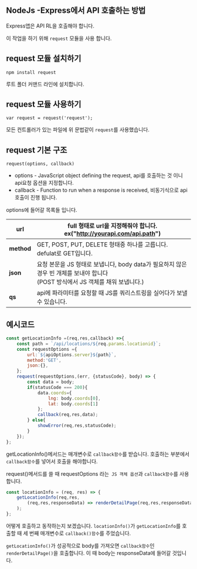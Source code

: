 ## NodeJs -Express에서 API 호출하는 방법



Express앱은 API RL을 호출해야 합니다.

이 작업을 하기 위해 `request` 모듈을 사용 합니다.





## request 모듈 설치하기

```
npm install request
```

루트 폴더 커맨드 라인에 설치합니다.





## request 모듈 사용하기

```
var request = request('request');
```

모든 컨트롤러가 있는 파일에 위 문법같이 `request`를 사용했습니다.





## request 기본 구조

```
request(options, callback)
```

- options - JavaScript object defining the request, api를 호출하는 것 이니 api요청 옵션을 지정합니다.
- callback - Function to run when a response is received, 비동기식으로 api 호출이 진행 됩니다.



options에 들어갈 목록들 입니다.

| **url**    | full 형태로 url을 지정해줘야 합니다.<br />ex("http://yourapi.com/api.path") |
| ---------- | ------------------------------------------------------------ |
| **method** | GET, POST, PUT, DELETE 형태중 하나를 고릅니다. defulat로 GET입니다. |
| **json**   | 요청 본문을 JS 형태로 보냅니다, body data가 필요하지 않은 경우 빈 개체를 보내야 합니다<br />(POST 방식에서 JS 객체를 채워 보냅니다.) |
| **qs**     | api에 파라미터를 요청할 때 JS를 쿼리스트링을 실어다가 보낼 수 있습니다. |





## 예시코드

```javascript
const getLocationInfo =(req,res,callback) =>{
    const path = `/api/locations/${req.params.locationid}`;
    const requestOptions ={
        url:`${apiOptions.server}${path}`,
        method:'GET',
        json:{},
    };
    request(requestOptions,(err, {statusCode}, body) => {
        const data = body;
        if(statusCode === 200){
            data.coords={
                lng: body.coords[0],
                lat: body.coords[1]
            };
            callback(req,res,data);
        } else{
            showError(req,res,statusCode);
        }  
    });
};
```

getLocationInfo()메서드는 매개변수로 `callback함수`를 받습니다. 호출하는 부분에서 `callback함수`를 넣어서 호출을 해야합니다.

request()메서드를 쓸 때 requestOptions 라는` JS 객체 옵션`과 `callback함수`를 사용합니다.

```javascript
const locationInfo = (req, res) => {
    getLocationInfo(req,res,
        (req,res,responseData) => renderDetailPage(req,res,responseData)    
    );
};
```

어떻게 호출하고 동작하는지 보겠습니다.
`locationInfo()`가 `getLocationInfo`를 호출할 때 세 번째 매개변수로 `callback()함수`를 주었습니다.

 `getLocationInfo()`가 성공적으로 body를 가져오면 `callback함수`인 `renderDetailPage()`을 호출합니다.
이 때 body는 responseData에 들어갈 것입니다.